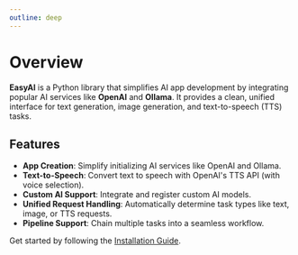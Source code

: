 ```yaml
---
outline: deep
---
```


# Overview

**EasyAI** is a Python library that simplifies AI app development by integrating popular AI services like **OpenAI** and **Ollama**. It provides a clean, unified interface for text generation, image generation, and text-to-speech (TTS) tasks.

## Features
- **App Creation**: Simplify initializing AI services like OpenAI and Ollama.
- **Text-to-Speech**: Convert text to speech with OpenAI's TTS API (with voice selection).
- **Custom AI Support**: Integrate and register custom AI models.
- **Unified Request Handling**: Automatically determine task types like text, image, or TTS requests.
- **Pipeline Support**: Chain multiple tasks into a seamless workflow.

Get started by following the [Installation Guide](./installation.md).